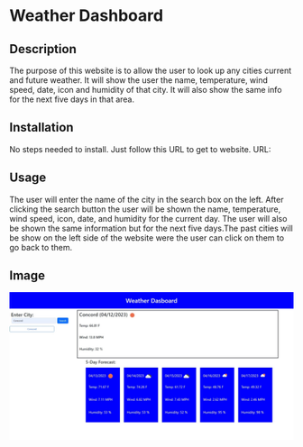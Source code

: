 # Weather Dashboard

## Description

The purpose of this website is to allow the user to look up any cities current and future weather. It will show the user the name, temperature, wind speed, date, icon and humidity of that city. It will also show the same info for the next five days in that area. 


## Installation

No steps needed to install. Just follow this URL to get to website.
URL: 

## Usage

The user will enter the name of the city in the search box on the left. After clicking the search button the user will be shown the name, temperature, wind speed, icon, date, and humidity for the current day. The user will also be shown the same information but for the next five days.The past cities will be show on the left side of the website were the user can click on them to go back to them.

## Image

![weather-dashboard](./assets/images/weather-dashboard.jpeg)